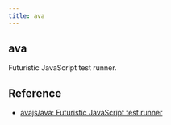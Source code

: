 ```yaml
---
title: ava
---
```


## ava
Futuristic JavaScript test runner.

## Reference
* [avajs/ava: Futuristic JavaScript test runner](https://github.com/avajs/ava)
